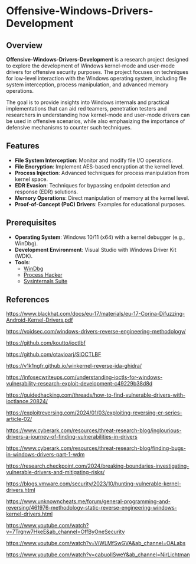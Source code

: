 # Offensive-Windows-Drivers-Development

## Overview

**Offensive-Windows-Drivers-Development** is a research project designed to explore the development of Windows kernel-mode and user-mode drivers for offensive security purposes. The project focuses on techniques for low-level interaction with the Windows operating system, including file system interception, process manipulation, and advanced memory operations.

The goal is to provide insights into Windows internals and practical implementations that can aid red teamers, penetration testers and researchers in understanding how kernel-mode and user-mode drivers can be used in offensive scenarios, while also emphasizing the importance of defensive mechanisms to counter such techniques.


## Features

- **File System Interception**: Monitor and modify file I/O operations.
- **File Encryption**: Implement AES-based encryption at the kernel level.
- **Process Injection**: Advanced techniques for process manipulation from kernel space.
- **EDR Evasion**: Techniques for bypassing endpoint detection and response (EDR) solutions.
- **Memory Operations**: Direct manipulation of memory at the kernel level.
- **Proof-of-Concept (PoC) Drivers**: Examples for educational purposes.

## Prerequisites

- **Operating System**: Windows 10/11 (x64) with a kernel debugger (e.g., WinDbg).
- **Development Environment**: Visual Studio with Windows Driver Kit (WDK).
- **Tools**:
  - [WinDbg](https://learn.microsoft.com/en-us/windows-hardware/drivers/debugger/)
  - [Process Hacker](https://processhacker.sourceforge.io/)
  - [Sysinternals Suite](https://learn.microsoft.com/en-us/sysinternals/)
 
## References
https://www.blackhat.com/docs/eu-17/materials/eu-17-Corina-Difuzzing-Android-Kernel-Drivers.pdf

https://voidsec.com/windows-drivers-reverse-engineering-methodology/

https://github.com/koutto/ioctlbf

https://github.com/otavioarj/SIOCTLBF

https://v1k1ngfr.github.io/winkernel-reverse-ida-ghidra/

https://infosecwriteups.com/understanding-ioctls-for-windows-vulnerability-research-exploit-development-c49229b38d8d

https://guidedhacking.com/threads/how-to-find-vulnerable-drivers-with-ioctlance.20824/

https://exploitreversing.com/2024/01/03/exploiting-reversing-er-series-article-02/

https://www.cyberark.com/resources/threat-research-blog/inglourious-drivers-a-journey-of-finding-vulnerabilities-in-drivers

https://www.cyberark.com/resources/threat-research-blog/finding-bugs-in-windows-drivers-part-1-wdm

https://research.checkpoint.com/2024/breaking-boundaries-investigating-vulnerable-drivers-and-mitigating-risks/

https://blogs.vmware.com/security/2023/10/hunting-vulnerable-kernel-drivers.html

https://www.unknowncheats.me/forum/general-programming-and-reversing/461976-methodology-static-reverse-engineering-windows-kernel-drivers.html

https://www.youtube.com/watch?v=7Trgnw7HkeE&ab_channel=OffByOneSecurity

https://www.youtube.com/watch?v=ViWLMfSwGVA&ab_channel=OALabs

https://www.youtube.com/watch?v=cabuolISweY&ab_channel=NirLichtman

